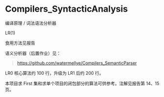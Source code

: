 # Compilers_SyntacticAnalysis

编译原理 / 词法语法分析器

LR(1)

食用方法见报告

语义分析器（后置作业）见：

> https://github.com/watermellye/Compilers_SemanticParser

LR0 核心算法约 100 行，升级为 LR1 后约 200 行。

本项目求 First 集和求单个项目的闭包部分的算法可供参考。注解见报告第 14、15 页。
